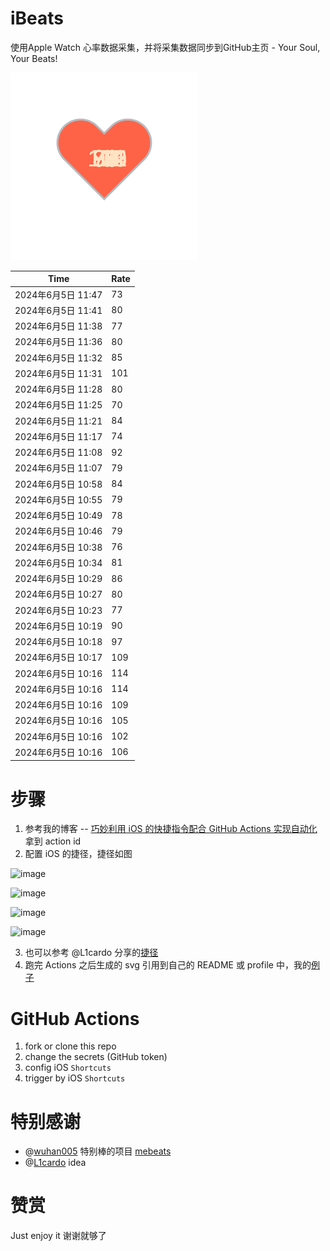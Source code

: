 # iBeats
使用Apple Watch 心率数据采集，并将采集数据同步到GitHub主页 - Your Soul, Your Beats!

![](./files/heart.svg)

<!--START_SECTION:my_heart_rate-->
| Time | Rate | 
 | ---- | ---- | 
| 2024年6月5日 11:47 | 73 |
| 2024年6月5日 11:41 | 80 |
| 2024年6月5日 11:38 | 77 |
| 2024年6月5日 11:36 | 80 |
| 2024年6月5日 11:32 | 85 |
| 2024年6月5日 11:31 | 101 |
| 2024年6月5日 11:28 | 80 |
| 2024年6月5日 11:25 | 70 |
| 2024年6月5日 11:21 | 84 |
| 2024年6月5日 11:17 | 74 |
| 2024年6月5日 11:08 | 92 |
| 2024年6月5日 11:07 | 79 |
| 2024年6月5日 10:58 | 84 |
| 2024年6月5日 10:55 | 79 |
| 2024年6月5日 10:49 | 78 |
| 2024年6月5日 10:46 | 79 |
| 2024年6月5日 10:38 | 76 |
| 2024年6月5日 10:34 | 81 |
| 2024年6月5日 10:29 | 86 |
| 2024年6月5日 10:27 | 80 |
| 2024年6月5日 10:23 | 77 |
| 2024年6月5日 10:19 | 90 |
| 2024年6月5日 10:18 | 97 |
| 2024年6月5日 10:17 | 109 |
| 2024年6月5日 10:16 | 114 |
| 2024年6月5日 10:16 | 114 |
| 2024年6月5日 10:16 | 109 |
| 2024年6月5日 10:16 | 105 |
| 2024年6月5日 10:16 | 102 |
| 2024年6月5日 10:16 | 106 |

<!--END_SECTION:my_heart_rate-->

# 步骤
1. 参考我的博客 -- [巧妙利用 iOS 的快捷指令配合 GitHub Actions 实现自动化](https://github.com/yihong0618/gitblog/issues/198) 拿到 action id
2. 配置 iOS 的捷径，捷径如图

![image](https://user-images.githubusercontent.com/15976103/122154218-0db0b480-ce97-11eb-93bb-5aec07c558dc.png)

![image](https://user-images.githubusercontent.com/15976103/122154236-186b4980-ce97-11eb-8e4b-70551a0391ae.png)

![image](https://user-images.githubusercontent.com/15976103/122154268-2d47dd00-ce97-11eb-902e-3acf292265a9.png)

![image](https://user-images.githubusercontent.com/15976103/122174055-fa144680-ceb4-11eb-9be2-3eb83cd516f7.png)

3. 也可以参考 @L1cardo 分享的[捷径](https://www.icloud.com/shortcuts/6ab6047b459c41ad822ad6b94b1c03d4)
4. 跑完 Actions 之后生成的 svg 引用到自己的 README 或 profile 中，我的[例子](https://github.com/yihong0618) 

# GitHub Actions

1. fork or clone this repo
2. change the secrets (GitHub token)
3. config iOS `Shortcuts` 
4. trigger by iOS `Shortcuts`

# 特别感谢
- @[wuhan005](https://github.com/wuhan005) 特别棒的项目 [mebeats](https://github.com/wuhan005/mebeats)
- @[L1cardo](https://github.com/L1cardo) idea

# 赞赏
Just enjoy it
谢谢就够了
